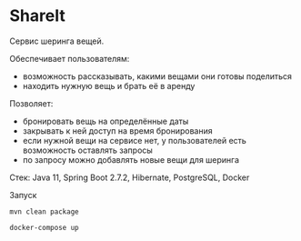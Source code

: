 # ShareIt

Сервис шеринга вещей.

Обеспечивает пользователям:
 - возможность рассказывать, какими вещами они готовы поделиться
 - находить нужную вещь и брать её в аренду

Позволяет:
 - бронировать вещь на определённые даты
 - закрывать к ней доступ на время бронирования
 - если нужной вещи на сервисе нет, у пользователей есть возможность оставлять запросы
 - по запросу можно добавлять новые вещи для шеринга

Стек:
 Java 11, Spring Boot 2.7.2, Hibernate, PostgreSQL, Docker

Запуск

 ```mvn clean package```

 ```docker-compose up```

